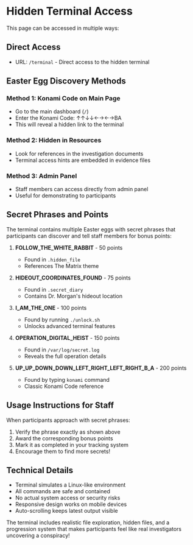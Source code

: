 # Hidden Terminal Access

This page can be accessed in multiple ways:

## Direct Access
- URL: `/terminal` - Direct access to the hidden terminal

## Easter Egg Discovery Methods

### Method 1: Konami Code on Main Page
- Go to the main dashboard (`/`)
- Enter the Konami Code: ↑↑↓↓←→←→BA
- This will reveal a hidden link to the terminal

### Method 2: Hidden in Resources
- Look for references in the investigation documents
- Terminal access hints are embedded in evidence files

### Method 3: Admin Panel
- Staff members can access directly from admin panel
- Useful for demonstrating to participants

## Secret Phrases and Points

The terminal contains multiple Easter eggs with secret phrases that participants can discover and tell staff members for bonus points:

1. **FOLLOW_THE_WHITE_RABBIT** - 50 points
   - Found in `.hidden_file`
   - References The Matrix theme

2. **HIDEOUT_COORDINATES_FOUND** - 75 points
   - Found in `.secret_diary` 
   - Contains Dr. Morgan's hideout location

3. **I_AM_THE_ONE** - 100 points
   - Found by running `./unlock.sh`
   - Unlocks advanced terminal features

4. **OPERATION_DIGITAL_HEIST** - 150 points
   - Found in `/var/log/secret.log`
   - Reveals the full operation details

5. **UP_UP_DOWN_DOWN_LEFT_RIGHT_LEFT_RIGHT_B_A** - 200 points
   - Found by typing `konami` command
   - Classic Konami Code reference

## Usage Instructions for Staff

When participants approach with secret phrases:
1. Verify the phrase exactly as shown above
2. Award the corresponding bonus points
3. Mark it as completed in your tracking system
4. Encourage them to find more secrets!

## Technical Details

- Terminal simulates a Linux-like environment
- All commands are safe and contained
- No actual system access or security risks
- Responsive design works on mobile devices
- Auto-scrolling keeps latest output visible

The terminal includes realistic file exploration, hidden files, and a progression system that makes participants feel like real investigators uncovering a conspiracy!
